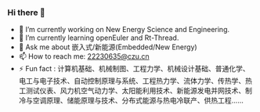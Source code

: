 ### Hi there 👋
- 🔭 I’m currently working on New Energy Science and Engineering.
- 🌱 I’m currently learning openEuler and Rt-Thread.
- 💬 Ask me about 嵌入式/新能源(Embedded/New Energy)
- 📫 How to reach me: <22230635@czu.cn>
- ⚡ Fun fact :  计算机基础、机械制图、工程力学、机械设计基础、普通化学、电工与电子技术、自动控制原理与系统、工程热力学、流体力学、传热学、热工测试仪表、风力机空气动力学、太阳能利用技术、新能源发电并网技术、制冷与空调原理、储能原理与技术、分布式能源与热电冷联产、供热工程......


<!--
**Darrenpig/Darrenpig** is a ✨ _special_ ✨ repository because its `README.md` (this file) appears on your GitHub profile.

Here are some ideas to get you started:

- 🔭 I’m currently working on ...
- 🌱 I’m currently learning ...
- 👯 I’m looking to collaborate on ...
- 🤔 I’m looking for help with ...
- 💬 Ask me about ...
- 📫 How to reach me: ...
- 😄 Pronouns: ...
- ⚡ Fun fact: ...
-->
